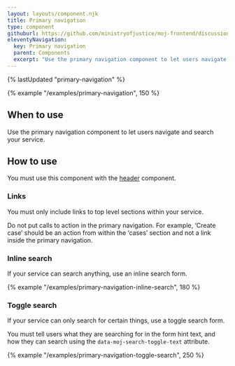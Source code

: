 ```yaml
---
layout: layouts/component.njk
title: Primary navigation
type: component
githuburl: https://github.com/ministryofjustice/moj-frontend/discussions/710
eleventyNavigation:
  key: Primary navigation
  parent: Components
  excerpt: "Use the primary navigation component to let users navigate and search your service."
---
```


{% lastUpdated "primary-navigation" %}

{% example "/examples/primary-navigation", 150 %}

## When to use

Use the primary navigation component to let users navigate and search your service.

## How to use

You must use this component with the [header](../header) component.

### Links

You must only include links to top level sections within your service.

Do not put calls to action in the primary navigation. For example, ‘Create case’ should be an action from within the ‘cases’ section and not a link inside the primary navigation.

### Inline search

If your service can search anything, use an inline search form.

{% example "/examples/primary-navigation-inline-search", 180 %}

### Toggle search

If your service can only search for certain things, use a toggle search form.

You must tell users what they are searching for in the form hint text, and how they can search using the `data-moj-search-toggle-text` attribute.

{% example "/examples/primary-navigation-toggle-search", 250 %}
